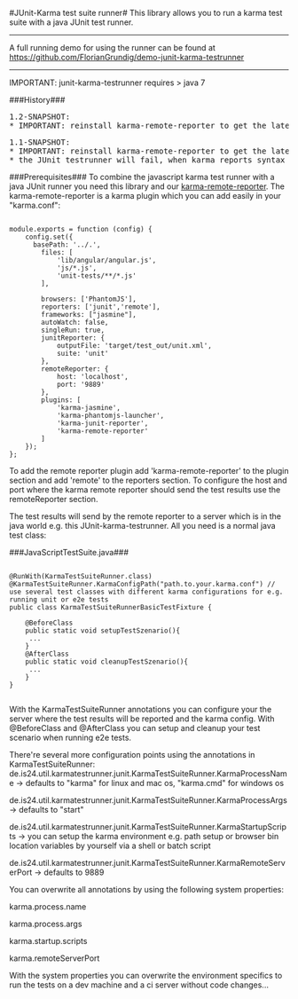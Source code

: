 #JUnit-Karma test suite runner#
This library allows you to run a karma test suite with a java JUnit test runner.

************
A full running demo for using the runner can be found at https://github.com/FlorianGrundig/demo-junit-karma-testrunner
************


IMPORTANT: junit-karma-testrunner requires > java 7

###History###
<pre>
1.2-SNAPSHOT:
* IMPORTANT: reinstall karma-remote-reporter to get the latest version, which fixes a bug when running multiple junit-karma-testrunner simultaneously without getting a "port already in use"-exception
</pre>

<pre>
1.1-SNAPSHOT:
* IMPORTANT: reinstall karma-remote-reporter to get the latest version, which fixes critical reporting errors
* the JUnit testrunner will fail, when karma reports syntax errors
</pre>


###Prerequisites###
To combine the javascript karma test runner with a java JUnit runner you need this library and our
<a href="http://github.com/ImmobilienScout24/karma-remote-reporter" target="_blank">karma-remote-reporter</a>.
The karma-remote-reporter is a karma plugin which you can add easily in your "karma.conf":
<pre><code>
module.exports = function (config) {
    config.set({
      basePath: '../.',
        files: [
            'lib/angular/angular.js',
            'js/*.js',
            'unit-tests/**/*.js'
        ],

        browsers: ['PhantomJS'],
        reporters: ['junit','remote'],
        frameworks: ["jasmine"],
        autoWatch: false,
        singleRun: true,
        junitReporter: {
            outputFile: 'target/test_out/unit.xml',
            suite: 'unit'
        },
        remoteReporter: {
            host: 'localhost',
            port: '9889'
        },
        plugins: [
            'karma-jasmine',
            'karma-phantomjs-launcher',
            'karma-junit-reporter',
            'karma-remote-reporter'
        ]
    });
};
</code></pre>
To add the remote reporter plugin add 'karma-remote-reporter' to the plugin section and add 'remote' to the reporters section.
To configure the host and port where the karma remote reporter should send the test results use the remoteReporter section.

The test results will send by the remote reporter to a server which is in the java world e.g. this JUnit-karma-testrunner.
All you need is a normal java test class:

###JavaScriptTestSuite.java###
<pre><code>
@RunWith(KarmaTestSuiteRunner.class)
@KarmaTestSuiteRunner.KarmaConfigPath("path.to.your.karma.conf") // use several test classes with different karma configurations for e.g. running unit or e2e tests
public class KarmaTestSuiteRunnerBasicTestFixture {

    @BeforeClass
    public static void setupTestSzenario(){
     ...
    }
    @AfterClass
    public static void cleanupTestSzenario(){
     ...
    }
}

</code></pre>
With the KarmaTestSuiteRunner annotations you can configure your the server where the test results will be reported and the karma config.
With @BeforeClass and @AfterClass you can setup and cleanup your test scenario when running e2e tests.

There're several more configuration points using the annotations in KarmaTestSuiteRunner:
de.is24.util.karmatestrunner.junit.KarmaTestSuiteRunner.KarmaProcessName -> defaults to "karma" for linux and mac os, "karma.cmd" for windows os

de.is24.util.karmatestrunner.junit.KarmaTestSuiteRunner.KarmaProcessArgs -> defaults to "start"

de.is24.util.karmatestrunner.junit.KarmaTestSuiteRunner.KarmaStartupScripts -> you can setup the karma environment e.g. path setup or browser bin location variables by yourself via a shell or batch script

de.is24.util.karmatestrunner.junit.KarmaTestSuiteRunner.KarmaRemoteServerPort -> defaults to 9889

You can overwrite all annotations by using the following system properties:

  karma.process.name

  karma.process.args

  karma.startup.scripts

  karma.remoteServerPort


With the system properties you can overwrite the environment specifics to run the tests on a dev machine and a ci server without code changes...




